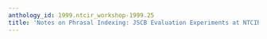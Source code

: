 ```yaml
---
anthology_id: 1999.ntcir_workshop-1999.25
title: 'Notes on Phrasal Indexing: JSCB Evaluation Experiments at NTCIR AD HOC'
---
```

